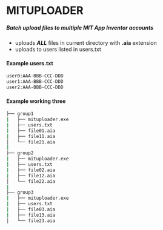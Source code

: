 # MITUPLOADER

##### Batch upload files to multiple MIT App Inventor accounts
- uploads ***ALL*** files in current directory with **.aia** extension
- uploads to users listed in users.txt

#### Example users.txt
```sh
user0:AAA-BBB-CCC-DDD
user1:AAA-BBB-CCC-DDD
user2:AAA-BBB-CCC-DDD
```

#### Example working three
```sh
├── group1
|   ├── mituploader.exe
|   ├── users.txt
|   ├── file01.aia
|   ├── file11.aia
│   └── file21.aia
|
├── group2
|   ├── mituploader.exe
|   ├── users.txt
|   ├── file02.aia
|   ├── file12.aia
│   └── file22.aia
|
├── group3
|   ├── mituploader.exe
|   ├── users.txt
|   ├── file03.aia
|   ├── file13.aia
│   └── file23.aia
```